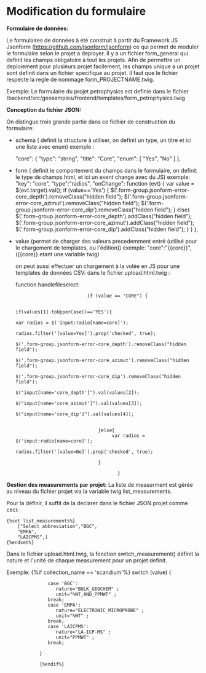 # Modification du formulaire  

**Formulaire de données:**

Le formulaires de données à été construit à partir du Framework JS Jsonform (https://github.com/jsonform/jsonform)
ce qui permet de moduler le formulaire selon le projet a deployer.
Il y a un fichier form_general qui definit les champs obligatoire à tout les projets.
Afin de permettre un deploiement pour plusieurs projet facilement, les champs unique a un projet sont definit dans un fichier specifique au projet.
Il faut que le fichier respecte la regle de nommage form_PROJECTNAME.twig.

Exemple: Le formulaire du projet petrophysics est definie dans le fichier /backend/src/geosamples/frontend/templates/form_petrophysics.twig



**Conception du fichier JSON:**

On distingue trois grande partie dans ce fichier de construction du formulaire:

- schema ( definit la structure à utiliser, on definit un type, un titre et ici une liste avec enum) 
	exemple :

	"core": {
	      "type": "string",
	      "title": "Core",
	      "enum": [ "Yes", "No" ]
	    },
- form ( definit le comportement du champs dans le formulaire, on definit le type de champs html, et ici un event change avec du JS) 
	exemple: 
	"key": "core",
	"type":"radios",
	 "onChange": function (evt) {
		var value = $(evt.target).val();
		if (value=='Yes') {
		$('.form-group.jsonform-error-core_depth').removeClass("hidden field");
		$('.form-group.jsonform-error-core_azimut').removeClass("hidden field");
		$('.form-group.jsonform-error-core_dip').removeClass("hidden field");
		}
		else{
		$('.form-group.jsonform-error-core_depth').addClass("hidden field");
		$('.form-group.jsonform-error-core_azimut').addClass("hidden field");
		$('.form-group.jsonform-error-core_dip').addClass("hidden field");
		}
	      }
	},


- value (permet de charger des valeurs precedemment entré (utilisé pour le chargement de templates, ou l'édition))
exemple:
	"core":"{{core}}", ({{core}} etant une variable twig)

	on peut aussi effectuer un chargement à la volée en JS pour une templates de données CSV: 
	dans le fichier upload.html.twig : 
	
	function handlefileselect:  

								if (value == "CORE") {
								   
													    	if(values[1].toUpperCase()=='YES'){
								   						                var radios = $('input:radio[name=core]');
								   						                radios.filter('[value=Yes]').prop('checked', true);
								   						                 $('.form-group.jsonform-error-core_depth').removeClass("hidden field");
								   								        $('.form-group.jsonform-error-core_azimut').removeClass("hidden field");
								   								        $('.form-group.jsonform-error-core_dip').removeClass("hidden field");
								   								      $("input[name='core_depth']").val(values[2]);
													       $("input[name='core_azimut']").val(values[3]);
													       $("input[name='core_dip']").val(values[4]);
								   
   
   						            }else{
   						            	 var radios = $('input:radio[name=core]');
   						                radios.filter('[value=No]').prop('checked', true);
   
   						            }
                                               
                                           }


	

**Gestion des measurements par projet:**
La liste de measurment est gérée au niveau du fichier projet via la variable twig list_measurements.

Pour la définir, il suffit de la declarer dans le fichier JSON projet comme ceci:

	{%set list_measurements%}
		["Select abbreviation","BGC",
		"EMPA",
		"LAICPMS",]
	{%endset%}

Dans le fichier upload.html.twig, la fonction switch_measurement() définit la nature et l'unité de chaque measurement pour un projet definit.

Exemple: 
				{%if collection_name == 'scandium'%}
		   		switch (value) {
		   		 
		   		   case 'BGC':
		   			  nature="BULK_GEOCHEM" ;
		   			  unit="%WT_AND_PPMWT" ;
		   		   break;
		   		   case 'EMPA':
		   			  nature="ELECTRONIC_MICROPROBE" ;
		   			  unit="%WT" ;
		   		   break;
		   		   case 'LAICPMS':
		   			  nature="LA-ICP-MS" ;
		   			  unit="PPMWT" ;
		   		   break;
		   		 
		   		}
		   
		   		{%endif%}





